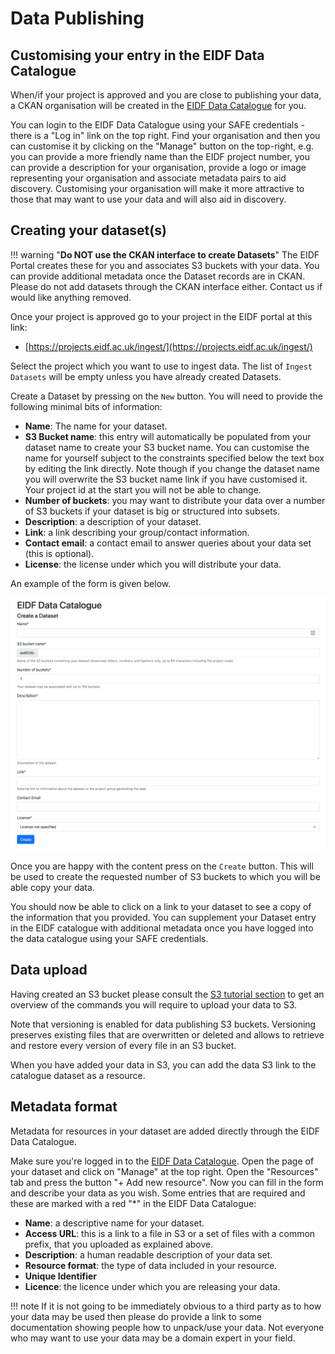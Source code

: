 # Data Publishing

## Customising your entry in the EIDF Data Catalogue

When/if your project is approved and you are close to publishing your data, a CKAN organisation will be created in the [EIDF Data Catalogue](https://catalogue.eidf.ac.uk/) for you.

You can login to the EIDF Data Catalogue using your SAFE credentials - there is a "Log in" link on the top right. Find your organisation and then you can customise it by clicking on the "Manage" button on the top-right, e.g. you can provide a more friendly name than the EIDF project number, you can provide a description for your organisation, provide a logo or image representing your organisation and associate metadata pairs to aid discovery.
Customising your organisation will make it more attractive to those that may want to use your data and will also aid in discovery.

## Creating your dataset(s)

!!! warning "**Do NOT use the CKAN interface to create Datasets**"
    The EIDF Portal creates these for you and associates S3 buckets with your data. You can provide additional metadata once the Dataset records are in CKAN. Please do not add datasets through the CKAN interface either. Contact us if would like anything removed.

Once your project is approved go to your project in the EIDF portal at this link:

* [https://projects.eidf.ac.uk/ingest/](https://projects.eidf.ac.uk/ingest/)

Select the project which you want to use to ingest data. The list of `Ingest Datasets` will be empty unless you have already created Datasets.

Create a Dataset by pressing on the `New` button. You will need to provide the following minimal bits of information:

* **Name**: The name for your dataset.
* **S3 Bucket name**: this entry will automatically be populated from your dataset name to create your S3 bucket name. You can customise the name for yourself subject to the constraints specified below the text box by editing the link directly. Note though if you change the dataset name you will overwrite the S3 bucket name link if you have customised it. Your project id at the start you will not be able to change.
* **Number of buckets**: you may want to distribute your data over a number of S3 buckets if your dataset is big or structured into subsets.
* **Description**: a description of your dataset.
* **Link**: a link describing your group/contact information.
* **Contact email**: a contact email to answer queries about your data set (this is optional).
* **License**: the license under which you will distribute your data.

An example of the form is given below.

![Interface to create a dataset](../../images/CreateDataset.png)

Once you are happy with the content press on the `Create` button. This will be used to create the requested number of S3 buckets to which you will be able copy your data.

You should now be able to click on a link to your dataset to see a copy of the information that you provided. You can supplement your Dataset entry in the EIDF catalogue with additional metadata once you have logged into the data catalogue using your SAFE credentials.

## Data upload

Having created an S3 bucket please consult the [S3 tutorial section](../s3/tutorial.md) to get an overview of the commands you will require to upload your data to S3.

Note that versioning is enabled for data publishing S3 buckets.
Versioning preserves existing files that are overwritten or deleted and
allows to retrieve and restore every version of every file in an S3 bucket.

When you have added your data in S3, you can add the data S3 link to the catalogue dataset as a resource.

## Metadata format

Metadata for resources in your dataset are added directly through the EIDF Data Catalogue.

Make sure you're logged in to the [EIDF Data Catalogue](https://catalogue.eidf.ac.uk). Open the page of your dataset and click on "Manage" at the top right. Open the "Resources"  tab and press the button "+ Add new resource". Now you can fill in the form and describe your data as you wish. Some entries that are required and these are marked with a red "\*" in the EIDF Data Catalogue:

* **Name**: a descriptive name for your dataset.
* **Access URL**: this is a link to a file in S3 or a set of files with a common prefix, that you uploaded as explained above.
* **Description**: a human readable description of your data set.
* **Resource format**: the type of data included in your resource.
* **Unique Identifier**
* **Licence**: the licence under which you are releasing your data.

!!! note
     If it is not going to be immediately obvious to a third party as to how your data may be used then please do provide a link to some documentation showing people how to unpack/use your data. Not everyone who may want to use your data may be a domain expert in your field.
